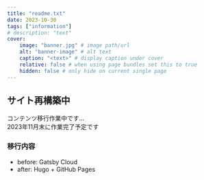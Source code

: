 ```yaml
---
title: "readme.txt"
date: 2023-10-30
tags: ["information"]
# description: "text"
cover:
    image: "banner.jpg" # image path/url
    alt: "banner-image" # alt text
    caption: "<text>" # display caption under cover
    relative: false # when using page bundles set this to true
    hidden: false # only hide on current single page
---
```


## サイト再構築中

コンテンツ移行作業中です…  
2023年11月末に作業完了予定です

### 移行内容

- before: Gatsby Cloud
- after: Hugo + GitHub Pages
